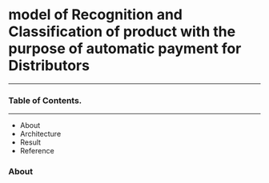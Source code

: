 
# **model of Recognition and Classification of product with the purpose of automatic payment for Distributors**
<hr>



### Table of Contents.
***********************
* About
* Architecture
* Result
* Reference


### About
